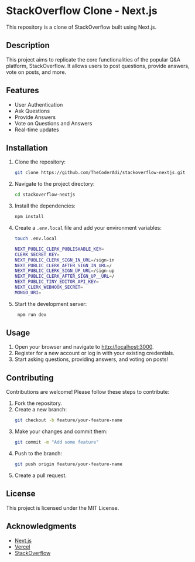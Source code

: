 # StackOverflow Clone - Next.js

This repository is a clone of StackOverflow built using Next.js.

## Description

This project aims to replicate the core functionalities of the popular Q&A platform, StackOverflow. It allows users to post questions, provide answers, vote on posts, and more.

## Features

- User Authentication
- Ask Questions
- Provide Answers
- Vote on Questions and Answers
- Real-time updates

## Installation

1. Clone the repository:
   ```bash
   git clone https://github.com/TheCoderAdi/stackoverflow-nextjs.git
   ```
2. Navigate to the project directory:
   ```bash
   cd stackoverflow-nextjs
   ```
3. Install the dependencies:
   ```bash
   npm install
   ```
4. Create a `.env.local` file and add your environment variables:
   ```bash
   touch .env.local
   ```
   ```bash
   NEXT_PUBLIC_CLERK_PUBLISHABLE_KEY=
   CLERK_SECRET_KEY=
   NEXT_PUBLIC_CLERK_SIGN_IN_URL=/sign-in
   NEXT_PUBLIC_CLERK_AFTER_SIGN_IN_URL=/
   NEXT_PUBLIC_CLERK_SIGN_UP_URL=/sign-up
   NEXT_PUBLIC_CLERK_AFTER_SIGN_UP__URL=/
   NEXT_PUBLIC_TINY_EDITOR_API_KEY=
   NEXT_CLERK_WEBHOOK_SECRET=
   MONGO_URI=
   ```
5. Start the development server:
   ```bash
    npm run dev
   ```

## Usage

1. Open your browser and navigate to [http://localhost:3000](http://localhost:3000).
2. Register for a new account or log in with your existing credentials.
3. Start asking questions, providing answers, and voting on posts!

## Contributing

Contributions are welcome! Please follow these steps to contribute:

1. Fork the repository.
2. Create a new branch:
   ```bash
   git checkout -b feature/your-feature-name
   ```
3. Make your changes and commit them:
   ```bash
   git commit -m "Add some feature"
   ```
4. Push to the branch:
   ```bash
   git push origin feature/your-feature-name
   ```
5. Create a pull request.

## License

This project is licensed under the MIT License.

## Acknowledgments

- [Next.js](https://nextjs.org/)
- [Vercel](https://vercel.com/)
- [StackOverflow](https://stackoverflow.com/)
